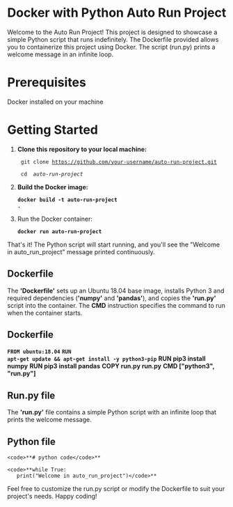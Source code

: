 # Docker with Python Auto Run Project
   Welcome to the Auto Run Project! This project is designed to showcase a simple Python script that runs indefinitely. The Dockerfile provided allows you to containerize this project using Docker. The script (run.py) prints a welcome message in an infinite loop.

# Prerequisites
   Docker installed on your machine

# Getting Started
1. **Clone this repository to your local machine:**

   <code> git clone https://github.com/your-username/auto-run-project.git</code>

   <code> cd <em> auto-run-project</em> </code>

2. **Build the Docker image:**

      <code>**docker build -t auto-run-project .**</code>
	
3. Run the Docker container:

      <code>**docker run auto-run-project**</code>

That's it! The Python script will start running, and you'll see the "Welcome in auto_run_project" message printed continuously.

## Dockerfile
 
The **'Dockerfile'** sets up an Ubuntu 18.04 base image, installs Python 3 and required dependencies (**'numpy'** and **'pandas'**), and copies the **'run.py'** script into the container. The **CMD** instruction specifies the command to run when the container starts.


## Dockerfile

<code>**FROM ubuntu:18.04**</code>
<code>**RUN apt-get update && apt-get install -y python3-pip**</code>
      **RUN pip3 install numpy**
      **RUN pip3 install pandas**
      **COPY run.py run.py**
      **CMD ["python3", "run.py"]**

## Run.py file
  The **'run.py'** file contains a simple Python script with an infinite loop that prints the welcome message.

## Python file

    <code>**# python code</code>**

    <code>**while True:
       print("Welcome in auto_run_project")</code>**

Feel free to customize the run.py script or modify the Dockerfile to suit your project's needs. Happy coding!
